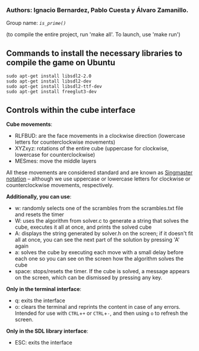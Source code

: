 ### Authors: Ignacio Bernardez, Pablo Cuesta y Álvaro Zamanillo.
Group name: *`is_prime()`*

(to compile the entire project, run 'make all'. To launch, use 'make run')

## Commands to install the necessary libraries to compile the game on Ubuntu
```
sudo apt-get install libsdl2-2.0
sudo apt-get install libsdl2-dev 
sudo apt-get install libsdl2-ttf-dev 
sudo apt-get install freeglut3-dev
```

## Controls within the cube interface

**Cube movements**:
* RLFBUD: are the face movements in a clockwise direction (lowercase letters for counterclockwise movements)
* XYZxyz: rotations of the entire cube (uppercase for clockwise, lowercase for counterclockwise)
* MESmes: move the middle layers

All these movements are considered standard and are known as [Singmaster notation](https://en.wikipedia.org/wiki/Rubik%27s_Cube_notation) – although we use uppercase or lowercase letters for clockwise or counterclockwise movements, respectively.

**Additionally, you can use**:
* w: randomly selects one of the scrambles from the scrambles.txt file and resets the timer
* W: uses the algorithm from solver.c to generate a string that solves the cube, executes it all at once, and prints the solved cube
* A: displays the string generated by solver.h on the screen; if it doesn't fit all at once, you can see the next part of the solution by pressing 'A' again
* a: solves the cube by executing each move with a small delay before each one so you can see on the screen how the algorithm solves the cube
* space: stops/resets the timer. If the cube is solved, a message appears on the screen, which can be dismissed by pressing any key.

**Only in the terminal interface**:
* q: exits the interface
* o: clears the terminal and reprints the content in case of any errors. Intended for use with `CTRL`+`+` or `CTRL`+`-`, and then using `o` to refresh the screen.

**Only in the SDL library interface**:
* ESC: exits the interface
